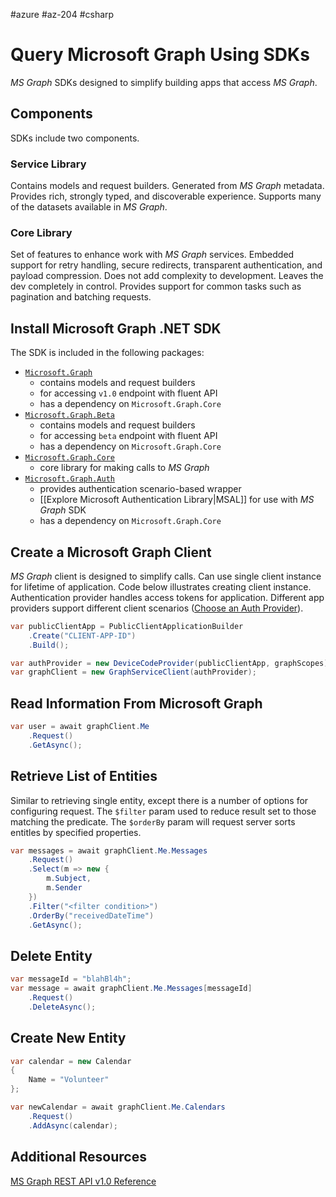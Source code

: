#azure #az-204 #csharp 

# Query Microsoft Graph Using SDKs
*MS Graph* SDKs designed to simplify building apps that access *MS Graph*.

## Components
SDKs include two components.

### Service Library
Contains models and request builders.
Generated from *MS Graph* metadata.
Provides rich, strongly typed, and discoverable experience.
Supports many of the datasets available in *MS Graph*.

### Core Library
Set of features to enhance work with *MS Graph* services.
Embedded support for retry handling, secure redirects, transparent authentication, and payload compression.
Does not add complexity to development.
Leaves the dev completely in control.
Provides support for common tasks such as pagination and batching requests.

## Install Microsoft Graph .NET SDK
The SDK is included in the following packages:
- [`Microsoft.Graph`](https://github.com/microsoftgraph/msgraph-sdk-dotnet)
	- contains models and request builders
	- for accessing `v1.0` endpoint with fluent API
	- has a dependency on `Microsoft.Graph.Core`
- [`Microsoft.Graph.Beta`](https://github.com/microsoftgraph/msgraph-beta-sdk-dotnet)
	- contains models and request builders
	- for accessing `beta` endpoint with fluent API
	- has a dependency on `Microsoft.Graph.Core`
- [`Microsoft.Graph.Core`](https://github.com/microsoftgraph/msgraph-sdk-dotnet)
	- core library for making calls to *MS Graph*
- [`Microsoft.Graph.Auth`](https://github.com/microsoftgraph/msgraph-sdk-dotnet-auth)
	- provides authentication scenario-based wrapper
	- [[Explore Microsoft Authentication Library|MSAL]] for use with *MS Graph* SDK
	- has a dependency on `Microsoft.Graph.Core`

## Create a Microsoft Graph Client
*MS Graph* client is designed to simplify calls.
Can use single client instance for lifetime of application.
Code below illustrates creating client instance.
Authentication provider handles access tokens for application.
Different app providers support different client scenarios ([Choose an Auth Provider](https://docs.microsoft.com/en-us/graph/sdks/choose-authentication-providers)).
```cs
var publicClientApp = PublicClientApplicationBuilder
	.Create("CLIENT-APP-ID")
	.Build();

var authProvider = new DeviceCodeProvider(publicClientApp, graphScopes);
var graphClient = new GraphServiceClient(authProvider);
```

## Read Information From Microsoft Graph
```cs
var user = await graphClient.Me
	.Request()
	.GetAsync();
```

## Retrieve List of Entities
Similar to retrieving single entity, except there is a number of options for configuring request.
The `$filter` param used to reduce result set to those matching the predicate.
The `$orderBy` param will request server sorts entitles by specified properties.
```cs
var messages = await graphClient.Me.Messages
	.Request()
	.Select(m => new {
		m.Subject,
		m.Sender
	})
	.Filter("<filter condition>")
	.OrderBy("receivedDateTime")
	.GetAsync();
```

## Delete Entity
```cs
var messageId = "blahBl4h";
var message = await graphClient.Me.Messages[messageId]
	.Request()
	.DeleteAsync();
```

## Create New Entity
```cs
var calendar = new Calendar
{
	Name = "Volunteer"
};

var newCalendar = await graphClient.Me.Calendars
	.Request()
	.AddAsync(calendar);
```

## Additional Resources
[MS Graph REST API v1.0 Reference](https://docs.microsoft.com/en-us/graph/api/overview)